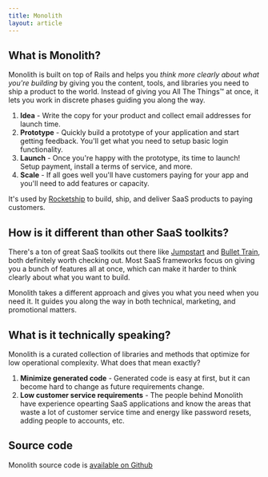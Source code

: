```yaml
---
title: Monolith
layout: article
---
```


## What is Monolith?

Monolith is built on top of Rails and helps you *think more clearly about what you're building* by giving you the content, tools, and libraries you need to ship a product to the world. Instead of giving you All The Things™ at once, it lets you work in discrete phases guiding you along the way.

1. **Idea** - Write the copy for your product and collect email addresses for launch time.
2. **Prototype** - Quickly build a prototype of your application and start getting feedback. You'll get what you need to setup basic login functionality.
3. **Launch** - Once you're happy with the prototype, its time to launch! Setup payment, install a terms of service, and more.
3. **Scale** - If all goes well you'll have customers paying for your app and you'll need to add features or capacity.

It's used by [Rocketship](https://rocketship.io) to build, ship, and deliver SaaS products to paying customers.

## How is it different than other SaaS toolkits?

There's a ton of great SaaS toolkits out there like [Jumpstart](https://jumpstartrails.com) and [Bullet Train](https://bullettrain.co), both definitely worth checking out. Most SaaS frameworks focus on giving you a bunch of features all at once, which can make it harder to think clearly about what you want to build.

Monolith takes a different approach and gives you what you need when you need it. It guides you along the way in both technical, marketing, and promotional matters.

## What is it technically speaking?

Monolith is a curated collection of libraries and methods that optimize for low operational complexity. What does that mean exactly?

1. **Minimize generated code** - Generated code is easy at first, but it can become hard to change as future requirements change.
2. **Low customer service requirements** - The people behind Monolith have experience opearting SaaS applications and know the areas that waste a lot of customer service time and energy like password resets, adding people to accounts, etc.

## Source code

Monolith source code is [available on Github](https://github.com/majesticmonolith)